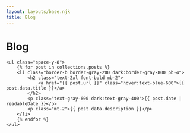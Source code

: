 ```yaml
---
layout: layouts/base.njk
title: Blog
---
```


<div class="prose mx-auto">
    <h1>Blog</h1>
    
    <ul class="space-y-8">
        {% for post in collections.posts %}
        <li class="border-b border-gray-200 dark:border-gray-800 pb-4">
            <h2 class="text-2xl font-bold mb-2">
                <a href="{{ post.url }}" class="hover:text-blue-600">{{ post.data.title }}</a>
            </h2>
            <p class="text-gray-600 dark:text-gray-400">{{ post.date | readableDate }}</p>
            <p class="mt-2">{{ post.data.description }}</p>
        </li>
        {% endfor %}
    </ul>
</div> 